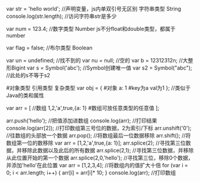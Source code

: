var str = 'hello world';  //声明变量，js内单双引号无区别 字符串类型 String
console.log(str.length);  //访问字符串str是多少

var num = 123.4;  //数字类型 Number js不分float和double类型，都属于number

var flag = false;  //布尔类型 Boolean

var un = undefined;  //找不到的
var nu = null;  //空的
var b = 12312312n;  //大整形Bigint
var s = Symbol('abc');  //Symbol创建唯一值
var s2 = Symbol("abc"); //此处的s不等于s2

#对象类型  引用类型  复杂类型
var obj = {  #对象
    a: 1  #key为a  val为1
};  //类似于Java的类和属性

var arr = [  //数组
    1,2,'a',true,{a: 1}  #数组可放任意类型的任意值
];

arr.push('hello');  //把值添加进数组
console.log(arr);  //打印结果
console.log(arr[2]);  //打印数组第三号位的数据，2为索引/下标
arr.unshift('0');  //往数组的头部放一个数据
arr.pop();  //将数组最后一位数据移除
arr.shift();  //将数组第一位的数移除
var arr = [1,2,'a',true,{a: 1}];
arr.splice(2);  //寻找第三位数据，并移除此数据以及此后的所有数据
arr.splice(2,1);  //寻找第三位数据，并移除从此位置开始的第一个数据
arr.splice(2,0,'hello');  //寻找第三位，移除0个数据，并添加'hello'在此位置
var arr = [1,2,3,4];  //将数组内的值扩大十倍
for (var i = 0; i < arr.length; i++) {
    arr[i] = arr[i]* 10;
}
console.log(arr); //打印数组